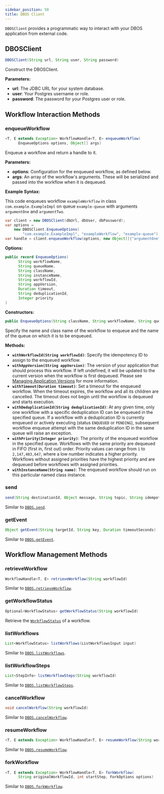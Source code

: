 ```yaml
---
sidebar_position: 50
title: DBOS Client
---
```


`DBOSClient` provides a programmatic way to interact with your DBOS application from external code.

## DBOSClient

```java
DBOSClient(String url, String user, String password)
```

Construct the DBOSClient.

**Parameters:**
- **url**: The JDBC URL for your system database.
- **user**: Your Postgres username or role.
- **password**: The password for your Postgres user or role.

## Workflow Interaction Methods

### enqueueWorkflow

```java
<T, E extends Exception> WorkflowHandle<T, E> enqueueWorkflow(
      EnqueueOptions options, Object[] args)
```

Enqueue a workflow and return a handle to it.

**Parameters:**
- **options**: Configuration for the enqueued workflow, as defined below.
- **args**: An array of the workflow's arguments. These will be serialized and passed into the workflow when it is dequeued.

**Example Syntax:**

This code enqueues workflow `exampleWorkflow` in class `com.example.ExampleImpl` on queue `example-queue` with arguments `argumentOne` and `argumentTwo`.

```java
var client = new DBOSClient(dbUrl, dbUser, dbPassword);
var options =
    new DBOSClient.EnqueueOptions(
        "com.example.ExampleImpl", "exampleWorkflow", "example-queue");
var handle = client.enqueueWorkflow(options, new Object[]{"argumentOne", "argumentTwo"});
```

**Options:**

```java
public record EnqueueOptions(
      String workflowName,
      String queueName,
      String className,
      String instanceName,
      String workflowId,
      String appVersion,
      Duration timeout,
      String deduplicationId,
      Integer priority
)
```

**Constructors:**

```java
public EnqueueOptions(String className, String workflowName, String queueName)
```

Specify the name and class name of the workflow to enqueue and the name of the queue on which it is to be enqueued.

**Methods:**

- **`withWorkflowId(String workflowId)`**: Specify the idempotency ID to assign to the enqueued workflow.
- **`withAppVersion(String appVersion)`**: The version of your application that should process this workflow. 
If left undefined, it will be updated to the current version when the workflow is first dequeued.
Please see [Managing Application Versions](../../production/self-hosting/workflow-recovery#managing-application-versions) for more information.
- **`withTimeout(Duration timeout)`**:  Set a timeout for the enqueued workflow. When the timeout expires, the workflow and all its children are cancelled. The timeout does not begin until the workflow is dequeued and starts execution.
- **`withDeduplicationId(String deduplicationId)`**: At any given time, only one workflow with a specific deduplication ID can be enqueued in the specified queue. If a workflow with a deduplication ID is currently enqueued or actively executing (status `ENQUEUED` or `PENDING`), subsequent workflow enqueue attempt with the same deduplication ID in the same queue will raise an exception.
- **`withPriority(Integer priority)`**: The priority of the enqueued workflow in the specified queue. Workflows with the same priority are dequeued in FIFO (first in, first out) order. Priority values can range from `1` to `2,147,483,647`, where a low number indicates a higher priority. Workflows without assigned priorities have the highest priority and are dequeued before workflows with assigned priorities.
- **`withInstanceName(String name)`**: The enqueued workflow should run on this particular named class instance.



### send

```java
send(String destinationId, Object message, String topic, String idempotencyKey) 
```

Similar to [`DBOS.send`](./methods.md#send).

### getEvent

```java
Object getEvent(String targetId, String key, Duration timeoutSeconds)
```

Similar to [`DBOS.getEvent`](./methods.md#getevent).

## Workflow Management Methods

### retrieveWorkflow

```java
WorkflowHandle<T, E> retrieveWorkflow(String workflowId)
```

Similar to [`DBOS.retrieveWorkflow`](./methods.md#retrieveworkflow).

### getWorkflowStatus

```java
Optional<WorkflowStatus> getWorkflowStatus(String workflowId)
```

Retrieve the [`WorkflowStatus`](./methods.md#workflowstatus) of a workflow.

### listWorkflows

```java
List<WorkflowStatus> listWorkflows(ListWorkflowsInput input)
```

Similar to [`DBOS.listWorkflows`](./methods.md#listworkflows).

### listWorkflowSteps

```java
List<StepInfo> listWorkflowSteps(String workflowId)
```

Similar to [`DBOS.listWorkflowSteps`](./methods.md#listworkflowsteps).

### cancelWorkflow

```java
void cancelWorkflow(String workflowId)
```

Similar to [`DBOS.cancelWorkflow`](./methods.md#cancelworkflow).

### resumeWorkflow

```java
<T, E extends Exception> WorkflowHandle<T, E> resumeWorkflow(String workflowId)
```

Similar to [`DBOS.resumeWorkflow`](./methods.md#resumeworkflow).

### forkWorkflow

```java
<T, E extends Exception> WorkflowHandle<T, E> forkWorkflow(
      String originalWorkflowId, int startStep, ForkOptions options)
```

Similar to [`DBOS.forkWorkflow`](./methods.md#forkworkflow).
